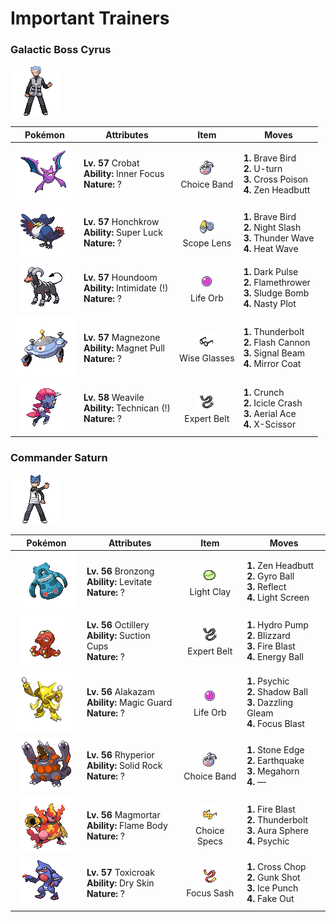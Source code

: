 # Important Trainers

### Galactic Boss Cyrus

![Galactic Boss Cyrus](../../assets/important_trainers/cyrus.png)

| Pokémon | Attributes | Item | Moves |
|:-------:|------------|:----:|-------|
| ![Crobat](../../assets/sprites/crobat/front.gif) | **Lv. 57** Crobat<br>**Ability:** Inner Focus<br>**Nature:** ? | ![Choice Band](../../assets/items/choice_band.png "An item to be held by a Pokémon. This headband ups Attack, but allows the use of only one kind of move.")<br>Choice Band | **1.** Brave Bird<br>**2.** U-turn<br>**3.** Cross Poison<br>**4.** Zen Headbutt |
| ![Honchkrow](../../assets/sprites/honchkrow/front.gif) | **Lv. 57** Honchkrow<br>**Ability:** Super Luck<br>**Nature:** ? | ![Scope Lens](../../assets/items/scope_lens.png "An item to be held by a Pokémon. It is a lens that boosts the holder’s critical-hit ratio.")<br>Scope Lens | **1.** Brave Bird<br>**2.** Night Slash<br>**3.** Thunder Wave<br>**4.** Heat Wave |
| ![Houndoom](../../assets/sprites/houndoom/front.gif) | **Lv. 57** Houndoom<br>**Ability:** Intimidate (!)<br>**Nature:** ? | ![Life Orb](../../assets/items/life_orb.png "An item to be held by a Pokémon. It boosts the power of moves, but at the cost of some HP on each hit.")<br>Life Orb | **1.** Dark Pulse<br>**2.** Flamethrower<br>**3.** Sludge Bomb<br>**4.** Nasty Plot |
| ![Magnezone](../../assets/sprites/magnezone/front.gif) | **Lv. 57** Magnezone<br>**Ability:** Magnet Pull<br>**Nature:** ? | ![Wise Glasses](../../assets/items/wise_glasses.png "An item to be held by a Pokémon. It is a thick pair of glasses that slightly boosts the power of special moves.")<br>Wise Glasses | **1.** Thunderbolt<br>**2.** Flash Cannon<br>**3.** Signal Beam<br>**4.** Mirror Coat |
| ![Weavile](../../assets/sprites/weavile/front.gif) | **Lv. 58** Weavile<br>**Ability:** Technican (!)<br>**Nature:** ? | ![Expert Belt](../../assets/items/expert_belt.png "An item to be held by a Pokémon. It is a well-worn belt that slightly boosts the power of supereffective moves.")<br>Expert Belt | **1.** Crunch<br>**2.** Icicle Crash<br>**3.** Aerial Ace<br>**4.** X-Scissor |


### Commander Saturn

![Commander Saturn](../../assets/important_trainers/saturn.png)

| Pokémon | Attributes | Item | Moves |
|:-------:|------------|:----:|-------|
| ![Bronzong](../../assets/sprites/bronzong/front.gif) | **Lv. 56** Bronzong<br>**Ability:** Levitate<br>**Nature:** ? | ![Light Clay](../../assets/items/light_clay.png "A Pokémon hold item that extends the duration of barrier moves like Light Screen and Reflect used by the holder.")<br>Light Clay | **1.** Zen Headbutt<br>**2.** Gyro Ball<br>**3.** Reflect<br>**4.** Light Screen |
| ![Octillery](../../assets/sprites/octillery/front.gif) | **Lv. 56** Octillery<br>**Ability:** Suction Cups<br>**Nature:** ? | ![Expert Belt](../../assets/items/expert_belt.png "An item to be held by a Pokémon. It is a well-worn belt that slightly boosts the power of supereffective moves.")<br>Expert Belt | **1.** Hydro Pump<br>**2.** Blizzard<br>**3.** Fire Blast<br>**4.** Energy Ball |
| ![Alakazam](../../assets/sprites/alakazam/front.gif) | **Lv. 56** Alakazam<br>**Ability:** Magic Guard<br>**Nature:** ? | ![Life Orb](../../assets/items/life_orb.png "An item to be held by a Pokémon. It boosts the power of moves, but at the cost of some HP on each hit.")<br>Life Orb | **1.** Psychic<br>**2.** Shadow Ball<br>**3.** Dazzling Gleam<br>**4.** Focus Blast |
| ![Rhyperior](../../assets/sprites/rhyperior/front.gif) | **Lv. 56** Rhyperior<br>**Ability:** Solid Rock<br>**Nature:** ? | ![Choice Band](../../assets/items/choice_band.png "An item to be held by a Pokémon. This headband ups Attack, but allows the use of only one kind of move.")<br>Choice Band | **1.** Stone Edge<br>**2.** Earthquake<br>**3.** Megahorn<br>**4.** — |
| ![Magmortar](../../assets/sprites/magmortar/front.gif) | **Lv. 56** Magmortar<br>**Ability:** Flame Body<br>**Nature:** ? | ![Choice Specs](../../assets/items/choice_specs.png "An item to be held by a Pokémon. These distinctive glasses boost Sp. Atk, but allow only one kind of move to be used.")<br>Choice Specs | **1.** Fire Blast<br>**2.** Thunderbolt<br>**3.** Aura Sphere<br>**4.** Psychic |
| ![Toxicroak](../../assets/sprites/toxicroak/front.gif) | **Lv. 57** Toxicroak<br>**Ability:** Dry Skin<br>**Nature:** ? | ![Focus Sash](../../assets/items/focus_sash.png "An item to be held by a Pokémon. If it has full HP, the holder will endure one potential KO attack, leaving 1 HP.")<br>Focus Sash | **1.** Cross Chop<br>**2.** Gunk Shot<br>**3.** Ice Punch<br>**4.** Fake Out |


